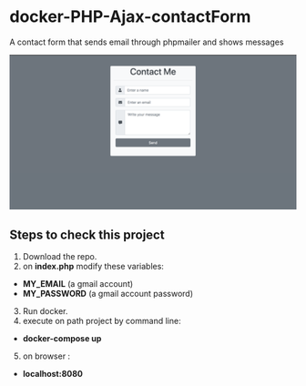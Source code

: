 # docker-PHP-Ajax-contactForm
A contact form that sends email through phpmailer and shows messages


 ![Contact Form](/contactformExample.png)
 
## Steps to check this project

1. Download the repo.
2. on **index.php** modify these variables: 
  - **MY_EMAIL** (a gmail account)
  - **MY_PASSWORD** (a gmail account password)
3. Run docker.
4. execute on path project by command line:
  - **docker-compose up**
5. on browser :
  - **localhost:8080**

